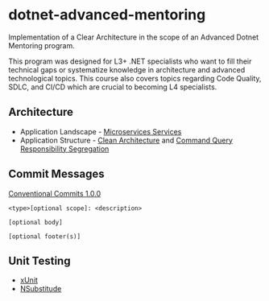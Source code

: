 # dotnet-advanced-mentoring

Implementation of a Clear Architecture in the scope of an Advanced Dotnet Mentoring program.  

This program was designed for L3+ .NET specialists who want to fill their technical gaps or systematize knowledge in architecture and advanced technological topics.
This course also covers topics regarding  Code Quality, SDLC, and CI/CD which are crucial to becoming L4 specialists.

## Architecture
- Application Landscape - [Microservices Services](https://martinfowler.com/articles/microservices.html)
- Application Structure - [Clean Architecture](https://www.educative.io/blog/clean-architecture-tutorial) and [Command Query Responsibility Segregation](https://martinfowler.com/bliki/CQRS.html)

## Commit Messages
[Conventional Commits 1.0.0](https://www.conventionalcommits.org/en/v1.0.0/#specification)

```
<type>[optional scope]: <description>

[optional body]

[optional footer(s)]
```
## Unit Testing
- [xUnit](https://xunit.net/)
- [NSubstitude](https://github.com/nsubstitute/NSubstitute)
